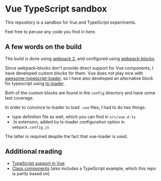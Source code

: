 # Vue TypeScript sandbox

This repository is a sandbox for Vue and TypeScript experiments.

Feel free to peruse any code you find in here.

## A few words on the build

The build is done using [webpack 2](https://webpack.js.org/), and configured
using [webpack-blocks](https://github.com/andywer/webpack-blocks).

Since webpack-blocks don't provide direct support for Vue components, I have
developed custom blocks for them. Vue does not play nice with
[awesome-typescript-loader](https://github.com/s-panferov/awesome-typescript-loader),
so I have also developed an alternative block for typescript using
[ts-loader](https://github.com/TypeStrong/ts-loader).

Both of the custom blocks are found in the `config` directory and have some test
coverage.

In order to convince ts-loader to load `.vue` files, I had to do two things:

- type definition file as well, which you can find in `src/vue.d.ts`
- .ts extension, added by ts-loader configuraiton option in `webpack.config.js`

The latter is required despite the fact that vue-loader is used.

## Additional reading

- [TypeScript support in Vue](https://vuejs.org/v2/guide/typescript.html)
- [Class components](https://github.com/vuejs/vue-class-component) (also
  includes a TypeScript example, which this repo is partly based on)
